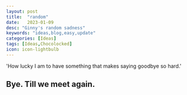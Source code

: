 ```yaml
---
layout: post
title:  "random"
date:   2023-01-09
desc: "Ginny's random sadness"
keywords: "ideas,blog,easy,update"
categories: [Ideas]
tags: [Ideas,Chocolocked]
icon: icon-lightbulb
---
```

'How lucky I am to have something that makes saying goodbye so hard.'

Bye. Till we meet again.
---
